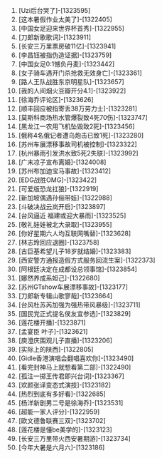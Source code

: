 
1. [Uzi后台哭了]-[1323595]
1. [这本暑假作业太美了]-[1322405]
1. [中国女足迎来世界杯首秀]-[1322955]
1. [刀郎新歌歌词]-[1323911]
1. [长安三万里票房破11亿]-[1323941]
1. [李昌钰被指伪造证据]-[1323759]
1. [中国女足0:1憾负丹麦]-[1323442]
1. [女子骑车遇开门杀抢救无效身亡]-[1323361]
1. [路人王队战胜东京明星队]-[1323657]
1. [我的人间烟火豆瓣开分4.1]-[1323922]
1. [徐海乔评论区]-[1323626]
1. [顺丰回应被指寄丢38万劳力士]-[1323281]
1. [莫斯科商场热水管爆裂致4死70伤]-[1323747]
1. [黑龙江一农用飞机坠毁致2死]-[1323456]
1. [俄称4名俄记者遭乌炮击已致1死]-[1323280]
1. [苏州车展漂移事故司机被控制]-[1323322]
1. [杭州暴雨引发洪水致5死2失联]-[1323992]
1. [广末凉子宣布离婚]-[1324008]
1. [苏州布加迪宝马事故]-[1323412]
1. [EDG战胜OMG]-[1323422]
1. [可爱版恐龙扛狼]-[1322919]
1. [新加坡偶遇孙俪带娃]-[1322988]
1. [斗破决战云岚开启]-[1323897]
1. [台风逼近 福建或迎大暴雨]-[1323525]
1. [敬礼娃娃被北大录取]-[1323955]
1. [你好星期六人均互联网嘴替]-[1323628]
1. [林志玲回应退圈]-[1323758]
1. [古巨基希望儿子18岁就结婚]-[1323383]
1. [西安警方通报造假方式服务回流生案]-[1322373]
1. [阿根廷决定在成都设总领事馆]-[1323854]
1. [娜然养成系妲己]-[1322680]
1. [苏州GTshow车展漂移事故]-[1323177]
1. [刀郎新专辑山歌寥哉]-[1323664]
1. [台风杜苏芮加强为强热带风暴级]-[1323711]
1. [国民党正式提名侯友宜参选]-[1323829]
1. [莲花楼开播]-[1323871]
1. [孟宴臣 叶子]-[1323621]
1. [庾澄庆围观儿子直播]-[1323206]
1. [实际上的陕西]-[1322805]
1. [Gidle香港演唱会翻唱喜欢你]-[1323490]
1. [看完封神马上就想看第二部]-[1322490]
1. [孤注一掷王传君即兴台词]-[1323367]
1. [欢颜张译变态式演技]-[1323182]
1. [热烈到底有多好看]-[1322685]
1. [杨洋新剧男二号是徐海乔]-[1323531]
1. [超能一家人评分]-[1322959]
1. [欧文德鲁联赛三双]-[1323702]
1. [莲花楼是懂be美学的]-[1323123]
1. [长安三万里带火西安暑期游]-[1323734]
1. [今年大暑是六月六]-[1323186]